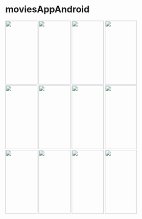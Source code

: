 # moviesAppAndroid


<img src = "https://user-images.githubusercontent.com/76631862/210286641-701b0a0d-be6a-46f9-80ff-4a5cdef06225.png" width="100" height="200"/> <img src = "https://user-images.githubusercontent.com/76631862/210286646-fe1d40a2-4c67-40d6-9a37-09d84f7d3b36.png" width="100" height="200"/> <img src = "https://user-images.githubusercontent.com/76631862/210286648-ee0cf3db-e11f-4c1e-aeed-098aa03018e9.png" width="100" height="200"/> <img src = "https://user-images.githubusercontent.com/76631862/210286649-e4f9ce1e-3bd6-4a3d-82bb-cbc091ff6cbb.png" width="100" height="200"/> <img src = "https://user-images.githubusercontent.com/76631862/210286650-af6917a9-7dd2-4cbc-bf5c-78fd390e243e.png" width="100" height="200"/> <img src = "https://user-images.githubusercontent.com/76631862/210286651-3f715490-93b9-4f84-a062-46c24ece88b6.png" width="100" height="200"/> <img src = "https://user-images.githubusercontent.com/76631862/210286652-df061056-18be-4d5c-92d6-223fb4ad2235.png" width="100" height="200"/> <img src = "https://user-images.githubusercontent.com/76631862/210286654-db233fa0-241c-48ae-98aa-a01a5b5f37f9.png" width="100" height="200"/> <img src = "https://user-images.githubusercontent.com/76631862/210286655-6b2fcc39-548b-498d-bf4d-3416b5cb090a.png" width="100" height="200"/> <img src = "https://user-images.githubusercontent.com/76631862/210286656-7931826f-cdb2-4d4e-942d-1653c32e76aa.png" width="100" height="200"/> <img src = "https://user-images.githubusercontent.com/76631862/210286658-71e9691a-b29b-4a5b-8440-9d537a817ba0.png" width="100" height="200"/> <img src = "https://user-images.githubusercontent.com/76631862/210286660-8c8282b6-c1e6-40e1-aef7-b971ab9e1a6d.png" width="100" height="200"/>
